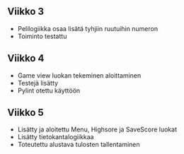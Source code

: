 ## Viikko 3
- Pelilogiikka osaa lisätä tyhjiin ruutuihin numeron
- Toiminto testattu
## Viikko 4
- Game view luokan tekeminen aloittaminen
- Testejä lisätty
- Pylint otettu käyttöön
## Viikko 5
- Lisätty ja aloitettu Menu, Highsore ja SaveScore luokat
- Lisätty tietokantalogiikkaa
- Toteutettu alustava tulosten tallentaminen
